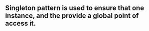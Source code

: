 ## Singleton pattern is used to ensure that one instance, and the provide a global point of access it.